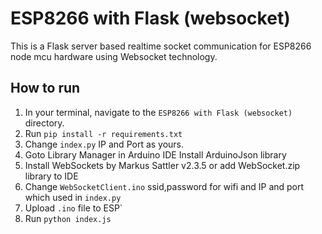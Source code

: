 # ESP8266 with Flask (websocket)
This is a Flask server based realtime socket communication for ESP8266 node mcu hardware using Websocket technology.

## How to run
1. In your terminal, navigate to the `ESP8266 with Flask (websocket)` directory.
2. Run `pip install -r requirements.txt`
3. Change `index.py` IP and Port as yours. 
4. Goto Library Manager in Arduino IDE Install ArduinoJson library
5. Install WebSockets by Markus Sattler v2.3.5 or add WebSocket.zip library to IDE
6. Change `WebSocketClient.ino` ssid,password for wifi and IP and port which used in `index.py`
7. Upload `.ino` file to ESP`
8. Run `python index.js`